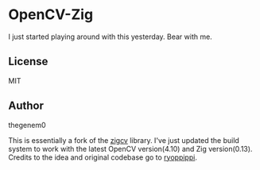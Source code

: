 # OpenCV-Zig

I just started playing around with this yesterday. Bear with me.


## License

MIT

## Author

thegenem0

This is essentially a fork of the [zigcv](https://github.com/ryoppippi/zigcv) library.
I've just updated the build system to work with the latest OpenCV version(4.10) and Zig version(0.13).
Credits to the idea and original codebase go to [ryoppippi](https://github.com/ryoppippi/zigcv).
